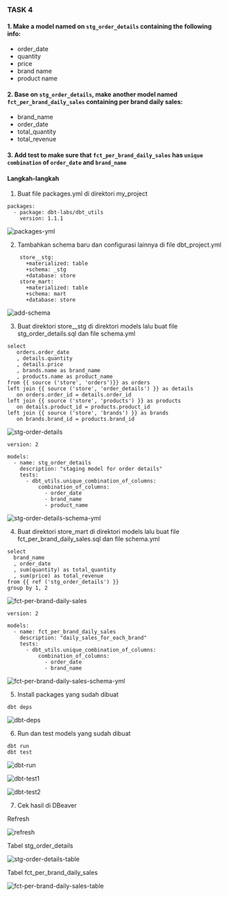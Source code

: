 ### TASK 4
#### 1. Make a model named on `stg_order_details` containing the following info:
- order_date
- quantity
- price
- brand name
- product name

#### 2. Base on `stg_order_details`, make another model named `fct_per_brand_daily_sales` containing per brand daily sales:
- brand_name
- order_date
- total_quantity
- total_revenue

#### 3. Add test to make sure that `fct_per_brand_daily_sales` has `unique combination` of `order_date` and `brand_name`


#### Langkah-langkah
1) Buat file packages.yml di direktori my_project
```
packages:
  - package: dbt-labs/dbt_utils
    version: 1.1.1
```

![packages-yml](ss/packages-yml.png)

2) Tambahkan schema baru dan configurasi lainnya di file dbt_project.yml
```
    store__stg:
      +materialized: table
      +schema: _stg
      +database: store
    store_mart:
      +materialized: table
      +schema: mart
      +database: store
```

![add-schema](ss/add-schema.png)

3) Buat direktori store__stg di direktori models lalu buat file stg_order_details.sql dan file schema.yml
```
select
   orders.order_date
   , details.quantity
   , details.price
   , brands.name as brand_name
   , products.name as product_name
from {{ source ('store', 'orders')}} as orders
left join {{ source ('store', 'order_details') }} as details
   on orders.order_id = details.order_id
left join {{ source ('store', 'products') }} as products
   on details.product_id = products.product_id
left join {{ source ('store', 'brands') }} as brands
   on brands.brand_id = products.brand_id
```

![stg-order-details](ss/stg-order-details.png)

```
version: 2

models:
  - name: stg_order_details
    description: "staging model for order details"
    tests:
      - dbt_utils.unique_combination_of_columns:
          combination_of_columns:
            - order_date
            - brand_name
            - product_name
```

![stg-order-details-schema-yml](ss/stg-order-details-schema-yml.png)

4) Buat direktori store_mart di direktori models lalu buat file fct_per_brand_daily_sales.sql dan file schema.yml
```
select
  brand_name
  , order_date
  , sum(quantity) as total_quantity
  , sum(price) as total_revenue
from {{ ref ('stg_order_details') }}
group by 1, 2
```

![fct-per-brand-daily-sales](ss/fct-per-brand-daily-sales.png)

```
version: 2

models:
  - name: fct_per_brand_daily_sales
    description: "daily_sales_for_each_brand"
    tests:
      - dbt_utils.unique_combination_of_columns:
          combination_of_columns:
            - order_date
            - brand_name
```

![fct-per-brand-daily-sales-schema-yml](ss/fct-per-brand-daily-sales-schema-yml.png)

5) Install packages yang sudah dibuat
```
dbt deps
```

![dbt-deps](ss/dbt-deps.png)

6) Run dan test models yang sudah dibuat
```
dbt run
dbt test
```

![dbt-run](ss/dbt-run.png)

![dbt-test1](ss/dbt-test1.png)

![dbt-test2](ss/dbt-test2.png)


7) Cek hasil di DBeaver

Refresh

![refresh](ss/refresh.png)

Tabel stg_order_details

![stg-order-details-table](ss/stg-order-details-table.png)

Tabel fct_per_brand_daily_sales

![fct-per-brand-daily-sales-table](ss/fct-per-brand-daily-sales-table.png)

